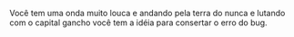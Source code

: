 Você tem uma onda muito louca e andando pela terra do nunca e lutando com o capital gancho você tem a idéia para consertar o erro do bug.